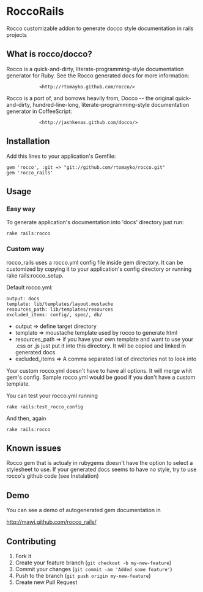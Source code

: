 # RoccoRails

Rocco customizable addon to generate docco style documentation in rails projects

## What is rocco/docco?

Rocco is  a quick-and-dirty,  literate-programming-style documentation
generator for Ruby. See the Rocco generated docs for more information:

                <http://rtomayko.github.com/rocco/>


Rocco is a port of,  and borrows heavily from, Docco  -- the original
quick-and-dirty,   hundred-line-long,   literate-programming-style
documentation generator in CoffeeScript:

                <http://jashkenas.github.com/docco/>

## Installation

Add this lines to your application's Gemfile:

    gem 'rocco', :git => "git://github.com/rtomayko/rocco.git"
    gem 'rocco_rails'

## Usage

### Easy way

To generate application's documentation into 'docs' directory just run:

    rake rails:rocco

### Custom way

rocco_rails uses a rocco.yml config file inside gem directory. It can be customized by copying it to your application's config directory or running rake rails:rocco_setup.

Default rocco.yml:

    output: docs
    template: lib/templates/layout.mustache
    resources_path: lib/templates/resources
    excluded_items: config/, spec/, db/

* output => define target directory
* template => moustache template used by rocco to generate html
* resources_path => if you have your own template and want to use your .css or .js just put it into this directory. It will be copied and linked in generated docs
* excluded_items => A comma separated list of directories not to look into

Your custom rocco.yml doesn't have to have all options. It will merge whit gem's config. Sample rocco.yml would be good if you don't have a custom template.

You can test your rocco.yml running

    rake rails:test_rocco_config

And then, again

    rake rails:rocco


## Known issues

Rocco gem that is actualy in rubygems doesn't have the option to select a stylesheet to use. If your generated docs seems to have no style, try to use rocco's github code (see Instalation)

## Demo

You can see a demo of autogenerated gem documentation in

  http://mawi.github.com/rocco_rails/


## Contributing

1. Fork it
2. Create your feature branch (`git checkout -b my-new-feature`)
3. Commit your changes (`git commit -am 'Added some feature'`)
4. Push to the branch (`git push origin my-new-feature`)
5. Create new Pull Request
